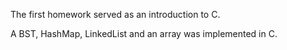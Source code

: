 The first homework served as an introduction to C. 

A BST, HashMap, LinkedList and an array was implemented in C.

